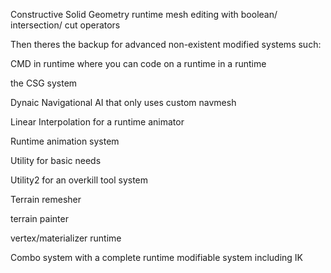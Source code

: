 Constructive Solid Geometry 
runtime mesh editing with boolean/ intersection/ cut operators


Then theres the backup for advanced non-existent modified systems such:

CMD in runtime where you can code on a runtime in a runtime

the CSG system

Dynaic Navigational AI that only uses custom navmesh

Linear Interpolation for a runtime animator

Runtime animation system

Utility for basic needs

Utility2 for an overkill tool system

Terrain remesher

terrain painter

vertex/materializer runtime

Combo system with a complete runtime modifiable system including IK

